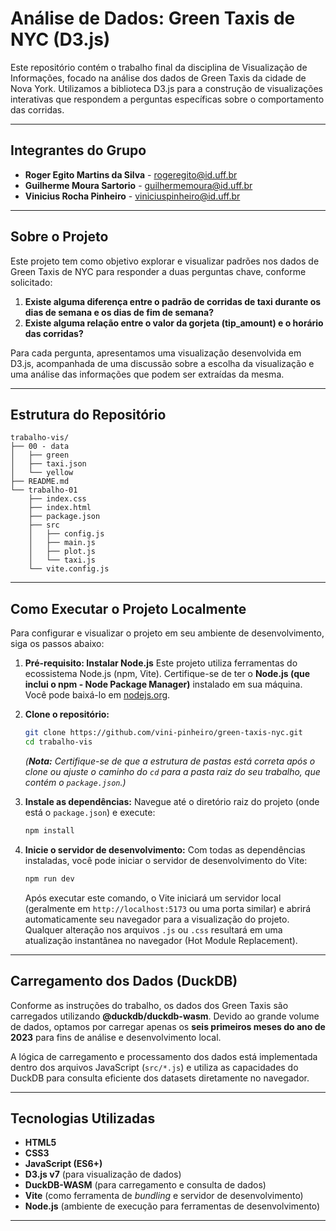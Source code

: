 # Análise de Dados: Green Taxis de NYC (D3.js)

Este repositório contém o trabalho final da disciplina de Visualização de Informações, focado na análise dos dados de Green Taxis da cidade de Nova York. Utilizamos a biblioteca D3.js para a construção de visualizações interativas que respondem a perguntas específicas sobre o comportamento das corridas.

---

## Integrantes do Grupo

* **Roger Egito Martins da Silva** - rogeregito@id.uff.br
* **Guilherme Moura Sartorio** - guilhermemoura@id.uff.br
* **Vinicius Rocha Pinheiro** - viniciuspinheiro@id.uff.br

---

## Sobre o Projeto

Este projeto tem como objetivo explorar e visualizar padrões nos dados de Green Taxis de NYC para responder a duas perguntas chave, conforme solicitado:

1.  **Existe alguma diferença entre o padrão de corridas de taxi durante os dias de semana e os dias de fim de semana?**
2.  **Existe alguma relação entre o valor da gorjeta (tip_amount) e o horário das corridas?**

Para cada pergunta, apresentamos uma visualização desenvolvida em D3.js, acompanhada de uma discussão sobre a escolha da visualização e uma análise das informações que podem ser extraídas da mesma.

---

## Estrutura do Repositório

```
trabalho-vis/
├── 00 - data
│   ├── green
│   ├── taxi.json
│   └── yellow
├── README.md
└── trabalho-01
    ├── index.css
    ├── index.html
    ├── package.json
    ├── src
    │   ├── config.js
    │   ├── main.js
    │   ├── plot.js
    │   └── taxi.js
    └── vite.config.js
```

---

## Como Executar o Projeto Localmente

Para configurar e visualizar o projeto em seu ambiente de desenvolvimento, siga os passos abaixo:

1.  **Pré-requisito: Instalar Node.js**
    Este projeto utiliza ferramentas do ecossistema Node.js (npm, Vite). Certifique-se de ter o **Node.js (que inclui o npm - Node Package Manager)** instalado em sua máquina. Você pode baixá-lo em [nodejs.org](https://nodejs.org/).

2.  **Clone o repositório:**
    ```bash
    git clone https://github.com/vini-pinheiro/green-taxis-nyc.git
    cd trabalho-vis
    ```
    *(**Nota:** Certifique-se de que a estrutura de pastas está correta após o clone ou ajuste o caminho do `cd` para a pasta raiz do seu trabalho, que contém o `package.json`.)*

3.  **Instale as dependências:**
    Navegue até o diretório raiz do projeto (onde está o `package.json`) e execute:
    ```bash
    npm install
    ```

4.  **Inicie o servidor de desenvolvimento:**
    Com todas as dependências instaladas, você pode iniciar o servidor de desenvolvimento do Vite:
    ```bash
    npm run dev
    ```
    Após executar este comando, o Vite iniciará um servidor local (geralmente em `http://localhost:5173` ou uma porta similar) e abrirá automaticamente seu navegador para a visualização do projeto. Qualquer alteração nos arquivos `.js` ou `.css` resultará em uma atualização instantânea no navegador (Hot Module Replacement).

---

## Carregamento dos Dados (DuckDB)

Conforme as instruções do trabalho, os dados dos Green Taxis são carregados utilizando **@duckdb/duckdb-wasm**. Devido ao grande volume de dados, optamos por carregar apenas os **seis primeiros meses do ano de 2023** para fins de análise e desenvolvimento local.

A lógica de carregamento e processamento dos dados está implementada dentro dos arquivos JavaScript (`src/*.js`) e utiliza as capacidades do DuckDB para consulta eficiente dos datasets diretamente no navegador.

---

## Tecnologias Utilizadas

* **HTML5**
* **CSS3**
* **JavaScript (ES6+)**
* **D3.js v7** (para visualização de dados)
* **DuckDB-WASM** (para carregamento e consulta de dados)
* **Vite** (como ferramenta de *bundling* e servidor de desenvolvimento)
* **Node.js** (ambiente de execução para ferramentas de desenvolvimento)

---
